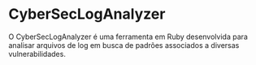 # CyberSecLogAnalyzer
O CyberSecLogAnalyzer é uma ferramenta em Ruby desenvolvida para analisar arquivos de log em busca de padrões associados a diversas vulnerabilidades.
